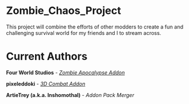 # Zombie_Chaos_Project
This project will combine the efforts of other modders to create a fun and challenging survival world for my friends and I to stream across.

# Current Authors
**Four World Studios** - *[Zombie Apocalypse Addon](https://mcpedl.com/true-survival-zombie-apocalypse-addon/)*

**pixeleddoki** - *[3D Combat Addon](https://mcpedl.com/3d-combat-addon/)*

**ArtieTrey (a.k.a. Inshomothal)** - *Addon Pack Merger*
